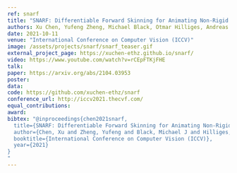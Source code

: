 ```yaml
---
ref: snarf
title: "SNARF: Differentiable Forward Skinning for Animating Non-Rigid Neural Implicit Shapes"
authors: Xu Chen, Yufeng Zheng, Michael Black, Otmar Hilliges, Andreas Geiger
date: 2021-10-11
venue: "International Conference on Computer Vision (ICCV)"
image: /assets/projects/snarf/snarf_teaser.gif
external_project_page: https://xuchen-ethz.github.io/snarf/
video: https://www.youtube.com/watch?v=rCEpFTKjFHE
talk: 
paper: https://arxiv.org/abs/2104.03953
poster: 
data: 
code: https://github.com/xuchen-ethz/snarf
conference_url: http://iccv2021.thecvf.com/
equal_contributions: 
award: 
bibtex: "@inproceedings{chen2021snarf,
  title={SNARF: Differentiable Forward Skinning for Animating Non-Rigid Neural Implicit Shapes},
  author={Chen, Xu and Zheng, Yufeng and Black, Michael J and Hilliges, Otmar and Geiger, Andreas},
  booktitle={International Conference on Computer Vision (ICCV)},
  year={2021}
}
"
---
```

